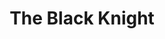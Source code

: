 ---
layout: production
title: The Black Knight
dates: February 19, 2017
location: Stage 773, Chicago
synopsis: A love story between a Jewish spy and SS Captain of the Intelligence Division set in Prague during the height of the Nazi occupation during World War II. This world premiere play by Angeli Primlani was performed as a staged reading.
production:
  - name: Angeli Primlani
    title: Director

cast:
  - actor: Chris Aruffo
    role: Radio Announcer
    actor_bio_url: /company/chris_aruffo
  - actor: Taylor Galloway
    role: Henza, and others
  - actor: Gary Henderson
    role: Albrecht
  - actor: Robert Kaercher
    role: Forrester
  - actor: Julia Kessler
    role: Kathi
    actor_bio_url: /company/julia_kessler

images:
  - url: /assets/images/Black_Knight_dancing.jpg
  - url: /assets/images/Black_Knight_Michael_Rashid_solo.jpg
  - url: /assets/images/773PosterLarge.3b.pdf
---